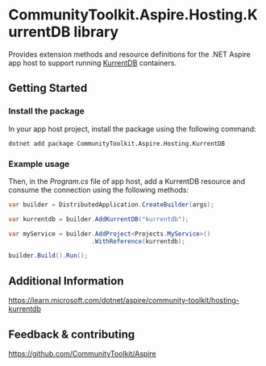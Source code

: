 # CommunityToolkit.Aspire.Hosting.KurrentDB library

Provides extension methods and resource definitions for the .NET Aspire app host to support running [KurrentDB](https://www.kurrent.io) containers.

## Getting Started

### Install the package

In your app host project, install the package using the following command:

```dotnetcli
dotnet add package CommunityToolkit.Aspire.Hosting.KurrentDB
```

### Example usage

Then, in the _Program.cs_ file of app host, add a KurrentDB resource and consume the connection using the following methods:

```csharp
var builder = DistributedApplication.CreateBuilder(args);

var kurrentdb = builder.AddKurrentDB("kurrentdb");

var myService = builder.AddProject<Projects.MyService>()
                       .WithReference(kurrentdb);

builder.Build().Run();
```

## Additional Information

https://learn.microsoft.com/dotnet/aspire/community-toolkit/hosting-kurrentdb

## Feedback & contributing

https://github.com/CommunityToolkit/Aspire

